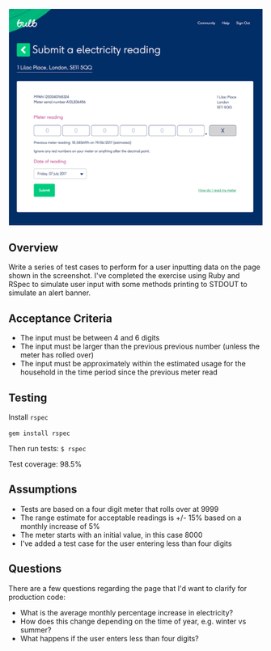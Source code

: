 ![Screenshot](QA_Tester_-_Task_pdf__1_page_.png)

## Overview
Write a series of test cases to perform for a user inputting data on the page shown in the screenshot. I've completed the exercise using Ruby and RSpec to simulate user input with some methods printing to STDOUT to simulate an alert banner.

## Acceptance Criteria
- The input must be between 4 and 6 digits
- The input must be larger than the previous previous number (unless the meter has rolled over)
- The input must be approximately within the estimated usage for the household in the time period since the previous meter read

## Testing

Install ```rspec```

```gem install rspec```

Then run tests:
```$ rspec```

Test coverage: 98.5%

## Assumptions
- Tests are based on a four digit meter that rolls over at 9999
- The range estimate for acceptable readings is +/- 15% based on a monthly increase of 5%
- The meter starts with an initial value, in this case 8000
- I've added a test case for the user entering less than four digits

## Questions
There are a few questions regarding the page that I'd want to clarify for production code:
- What is the average monthly percentage increase in electricity?
- How does this change depending on the time of year, e.g. winter vs summer?
- What happens if the user enters less than four digits?
